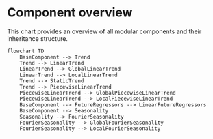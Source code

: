 # Component overview
This chart provides an overview of all modular components and their inheritance structure.

```mermaid
flowchart TD
    BaseComponent --> Trend
    Trend --> LinearTrend
    LinearTrend --> GlobalLinearTrend
    LinearTrend --> LocalLinearTrend
    Trend --> StaticTrend
    Trend --> PiecewiseLinearTrend
    PiecewiseLinearTrend --> GlobalPiecewiseLinearTrend
    PiecewiseLinearTrend --> LocalPiecewiseLinearTrend
    BaseComponent --> FutureRegressors --> LinearFutureRegressors
    BaseComponent --> Seasonality
    Seasonality --> FourierSeasonality
    FourierSeasonality --> GlobalFourierSeasonality
    FourierSeasonality --> LocalFourierSeasonality
```
